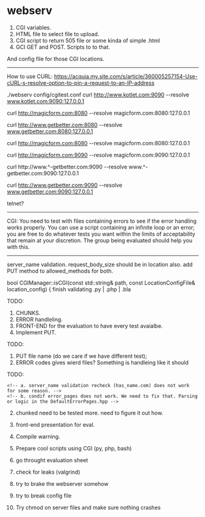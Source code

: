 # webserv


1. CGI variables.
2. HTML file to select file to upload.
3. CGI script to return 505 file or some kinda of simple .html
4. GCI GET and POST. Scripts to to that.

And config file for those CGI locations.


------------------

How to use CURL:
https://acquia.my.site.com/s/article/360005257154-Use-cURL-s-resolve-option-to-pin-a-request-to-an-IP-address

./webserv config/cgitest.conf
curl http://www.kotlet.com:9090 --resolve www.kotlet.com:9090:127.0.0.1

curl http://magicform.com:8080 --resolve magicform.com:8080:127.0.0.1

curl http://www.getbetter.com:8080 --resolve www.getbetter.com:8080:127.0.0.1

curl http://magicform.com:8080 --resolve magicform.com:8080:127.0.0.1

curl http://magicform.com:9090 --resolve magicform.com:9090:127.0.0.1

curl http://www.^-getbetter.com:9090 --resolve www.^-getbetter.com:9090:127.0.0.1

curl http://www.getbetter.com:9090 --resolve www.getbetter.com:9090:127.0.0.1

telnet?


----------------
CGI:
You need to test with files containing errors to see if the error handling works properly. You can use a script containing an infinite loop or an error; you are free to do whatever tests you want within the limits of acceptability that remain at your discretion. The group being evaluated should help you with this.



------------------

server_name validation.
request_body_size should be in location also.
add PUT method to allowed_methods for both.


bool CGIManager::isCGI(const std::string& path, const LocationConfigFile& location_config) {
	finish validating .py | .php | .bla

TODO:
1. CHUNKS.
2. ERROR handleling.
3. FRONT-END for the evaluation to have every test avaialbe.
4. Implement PUT.


TODO:
1. PUT file name (do we care if we have different test);
2. ERROR codes gives wierd files? Something is handleing like it should



TODO:
<!-- 1. change default error pages to have no images and no links. -->
	<!-- a. server_name validation recheck (has_name.com) does not work for some reason. -->
	<!-- b. condif error_pages does not work. We need to fix that. Parsing or logic in the DefaultErrorPages.hpp -->
2. chunked need to be tested more. need to figure it out how.

4. front-end presentation for eval.
5. Compile warning.
6. Prepare cool scripts using CGI (py, php, bash)
8. go throught evaluation sheet
9. check for leaks (valgrind)
10. try to brake the webserver somehow
12. try to break config file

13. Try chmod on server files and make sure nothing crashes
